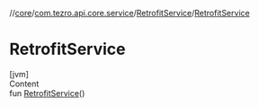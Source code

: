 //[core](../../../index.md)/[com.tezro.api.core.service](../index.md)/[RetrofitService](index.md)/[RetrofitService](-retrofit-service.md)



# RetrofitService  
[jvm]  
Content  
fun [RetrofitService](-retrofit-service.md)()  



